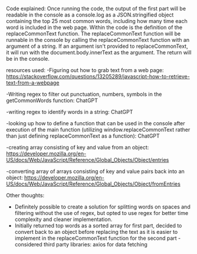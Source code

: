 Code explained:
Once running the code, the output of the first part will be readable in the console as a console.log as a JSON.stringified object containing the top 25 most common words, including how many time each word is included in the web page. Within the code is the definition of the replaceCommonText function. The replaceCommonText function will be runnable in the console by calling the replaceCommonText function with an argument of a string. If an argument isn't provided to replaceCommonText, it will run with the document.body.innerText as the argument. The return will be in the console.

resources used:
-Figuring out how to grab text from a web page: https://stackoverflow.com/questions/13205289/javascript-how-to-retrieve-text-from-a-webpage

-Writing regex to filter out punctuation, numbers, symbols in the getCommonWords function: ChatGPT

-writing regex to identify words in a string: ChatGPT

-looking up how to define a function that can be used in the console after execution of the main function (utilizing window.replaceCommonText rather than just defining replaceCommonText as a function): ChatGPT

-creating array consisting of key and value from an object: https://developer.mozilla.org/en-US/docs/Web/JavaScript/Reference/Global_Objects/Object/entries

-converting array of arrays consisting of key and value pairs back into an object: https://developer.mozilla.org/en-US/docs/Web/JavaScript/Reference/Global_Objects/Object/fromEntries

Other thoughts:

- Definitely possible to create a solution for splitting words on spaces and filtering without the use of regex, but opted to use regex for better time complexity and cleaner implementation.
- Initially returned top words as a sorted array for first part, decided to convert back to an object before replacing the text as it is easier to implement in the replaceCommonText function for the second part
  -considered third party libraries: axios for data fetching
